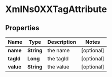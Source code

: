 
# XmlNs0XXTagAttribute

## Properties
Name | Type | Description | Notes
------------ | ------------- | ------------- | -------------
**name** | **String** | the name |  [optional]
**tagId** | **Long** | the tagId |  [optional]
**value** | **String** | the value |  [optional]



